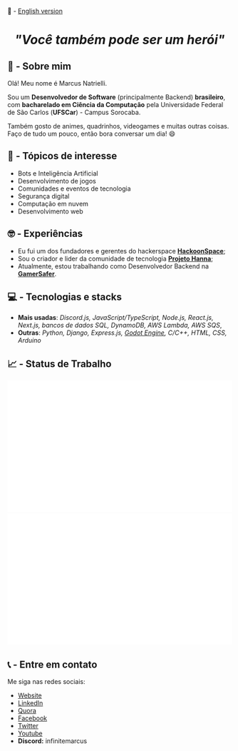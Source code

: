 
📌 - [English version](https://github.com/InfiniteMarcus/Infinitemarcus/blob/main/README.md)

<h1 align="center">
  <p><i>"Você também pode ser um herói"</i></p>
</h1>

## 🤔 - Sobre mim

Olá! Meu nome é Marcus Natrielli.

Sou um **Desenvolvedor de Software** (principalmente Backend) **brasileiro**, com **bacharelado em Ciência da Computação** pela Universidade Federal de São Carlos (**UFSCar**) - Campus Sorocaba.

Também gosto de animes, quadrinhos, videogames e muitas outras coisas. Faço de tudo um pouco, então bora conversar um dia! 😄

## 📖 - Tópicos de interesse
- Bots e Inteligência Artificial
- Desenvolvimento de jogos
- Comunidades e eventos de tecnologia
- Segurança digital
- Computação em nuvem
- Desenvolvimento web

## 🤓 - Experiências
- Eu fui um dos fundadores e gerentes do hackerspace [**HackoonSpace**](https://www.hackoonspace.com);
- Sou o criador e lider da comunidade de tecnologia [**Projeto Hanna**](https://www.projetohanna.com/);
- Atualmente, estou trabalhando como Desenvolvedor Backend na [**GamerSafer**](https://gamersafer.com).

## 💻 - Tecnologias e stacks

- **Mais usadas**: *Discord.js, JavaScript/TypeScript, Node.js, React.js, Next.js, bancos de dados SQL, DynamoDB, AWS Lambda, AWS SQS*,
- **Outras**: *Python, Django, Express.js, [Godot Engine](https://godotengine.org/), C/C++, HTML, CSS, Arduino*

## 📈 - Status de Trabalho

![Overview](https://github.com/Infinitemarcus/github-stats-transparent/blob/output/generated/overview.svg)
![Languages](https://github.com/Infinitemarcus/github-stats-transparent/blob/output/generated/languages.svg)

## 📞 - Entre em contato

Me siga nas redes sociais:

* [Website](https://www.marcusnatrielli.com/)
* [LinkedIn](https://www.linkedin.com/in/marcus-natrielli/)
* [Quora](https://www.quora.com/profile/Marcus-Vinicius-Natrielli-Garcia)
* [Facebook](https://www.facebook.com/marcus.natrielli/)
* [Twitter](https://twitter.com/MarcusNatrielli)
* [Youtube](https://www.youtube.com/@marcusnatrielli)
* **Discord:** infinitemarcus
